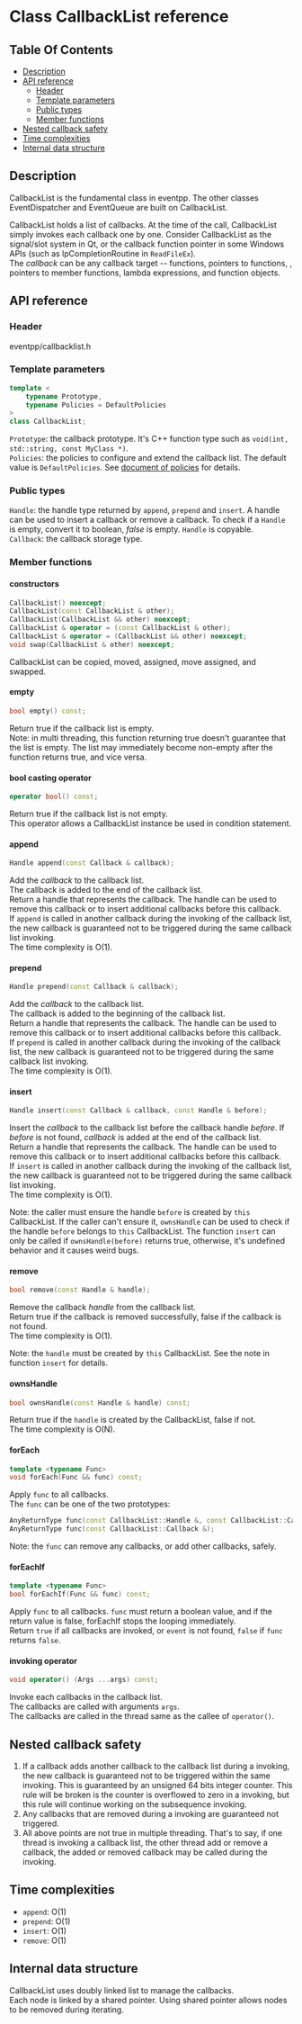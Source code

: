 # Class CallbackList reference

<!--begintoc-->
## Table Of Contents

* [Description](#a2_1)
* [API reference](#a2_2)
  * [Header](#a3_1)
  * [Template parameters](#a3_2)
  * [Public types](#a3_3)
  * [Member functions](#a3_4)
* [Nested callback safety](#a2_3)
* [Time complexities](#a2_4)
* [Internal data structure](#a2_5)
<!--endtoc-->

<a id="a2_1"></a>
## Description

CallbackList is the fundamental class in eventpp. The other classes EventDispatcher and EventQueue are built on CallbackList.  

CallbackList holds a list of callbacks. At the time of the call, CallbackList simply invokes each callback one by one. Consider CallbackList as the signal/slot system in Qt, or the callback function pointer in some Windows APIs (such as lpCompletionRoutine in `ReadFileEx`).  
The *callback* can be any callback target -- functions, pointers to functions, , pointers to member functions, lambda expressions, and function objects.  

<a id="a2_2"></a>
## API reference

<a id="a3_1"></a>
### Header

eventpp/callbacklist.h

<a id="a3_2"></a>
### Template parameters

```c++
template <
    typename Prototype,
    typename Policies = DefaultPolicies
>
class CallbackList;
```
`Prototype`:  the callback prototype. It's C++ function type such as `void(int, std::string, const MyClass *)`.  
`Policies`: the policies to configure and extend the callback list. The default value is `DefaultPolicies`. See [document of policies](policies.md) for details.  

<a id="a3_3"></a>
### Public types

`Handle`: the handle type returned by `append`, `prepend` and `insert`. A handle can be used to insert a callback or remove a callback. To check if a `Handle` is empty, convert it to boolean, *false* is empty. `Handle` is copyable.  
`Callback`: the callback storage type.

<a id="a3_4"></a>
### Member functions

#### constructors

```c++
CallbackList() noexcept;
CallbackList(const CallbackList & other);
CallbackList(CallbackList && other) noexcept;
CallbackList & operator = (const CallbackList & other);
CallbackList & operator = (CallbackList && other) noexcept;
void swap(CallbackList & other) noexcept;
```

CallbackList can be copied, moved, assigned, move assigned, and swapped.

#### empty

```c++
bool empty() const;
```
Return true if the callback list is empty.  
Note: in multi threading, this function returning true doesn't guarantee that the list is empty. The list may immediately become non-empty after the function returns true, and vice versa.

#### bool casting operator

```c++
operator bool() const;
```
Return true if the callback list is not empty.  
This operator allows a CallbackList instance be used in condition statement.

#### append

```c++
Handle append(const Callback & callback);
```  
Add the *callback* to the callback list.  
The callback is added to the end of the callback list.  
Return a handle that represents the callback. The handle can be used to remove this callback or to insert additional callbacks before this callback.  
If `append` is called in another callback during the invoking of the callback list, the new callback is guaranteed not to be triggered during the same callback list invoking.  
The time complexity is O(1).

#### prepend

```c++
Handle prepend(const Callback & callback);
```  
Add the *callback* to the callback list.  
The callback is added to the beginning of the callback list.  
Return a handle that represents the callback. The handle can be used to remove this callback or to insert additional callbacks before this callback.  
If `prepend` is called in another callback during the invoking of the callback list, the new callback is guaranteed not to be triggered during the same callback list invoking.  
The time complexity is O(1).

#### insert

```c++
Handle insert(const Callback & callback, const Handle & before);
```  
Insert the *callback* to the callback list before the callback handle *before*. If *before* is not found, *callback* is added at the end of the callback list.  
Return a handle that represents the callback. The handle can be used to remove this callback or to insert additional callbacks before this callback.  
If `insert` is called in another callback during the invoking of the callback list, the new callback is guaranteed not to be triggered during the same callback list invoking.  
The time complexity is O(1).  

Note: the caller must ensure the handle `before` is created by `this` CallbackList. If the caller can't ensure it, `ownsHandle` can be used
to check if the handle `before` belongs to `this` CallbackList. The function `insert` can only be called if `ownsHandle(before)` returns true,
otherwise, it's undefined behavior and it causes weird bugs.  

#### remove
```c++
bool remove(const Handle & handle);
```  
Remove the callback *handle* from the callback list.  
Return true if the callback is removed successfully, false if the callback is not found.  
The time complexity is O(1).  

Note: the `handle` must be created by `this` CallbackList. See the note in function `insert` for details.

#### ownsHandle
```c++
bool ownsHandle(const Handle & handle) const;
```  
Return true if the `handle` is created by the CallbackList, false if not.  
The time complexity is O(N).  

#### forEach

```c++
template <typename Func>  
void forEach(Func && func) const;
```  
Apply `func` to all callbacks.  
The `func` can be one of the two prototypes:  
```c++
AnyReturnType func(const CallbackList::Handle &, const CallbackList::Callback &);
AnyReturnType func(const CallbackList::Callback &);
```
Note: the `func` can remove any callbacks, or add other callbacks, safely.

#### forEachIf

```c++
template <typename Func>  
bool forEachIf(Func && func) const;
```  
Apply `func` to all callbacks. `func` must return a boolean value, and if the return value is false, forEachIf stops the looping immediately.  
Return `true` if all callbacks are invoked, or `event` is not found, `false` if `func` returns `false`.

#### invoking operator

```c++
void operator() (Args ...args) const;
```  
Invoke each callbacks in the callback list.  
The callbacks are called with arguments `args`.  
The callbacks are called in the thread same as the callee of `operator()`.

<a id="a2_3"></a>
## Nested callback safety
1. If a callback adds another callback to the callback list during a invoking, the new callback is guaranteed not to be triggered within the same invoking. This is guaranteed by an unsigned 64 bits integer counter. This rule will be broken is the counter is overflowed to zero in a invoking, but this rule will continue working on the subsequence invoking.  
2. Any callbacks that are removed during a invoking are guaranteed not triggered.  
3. All above points are not true in multiple threading. That's to say, if one thread is invoking a callback list, the other thread add or remove a callback, the added or removed callback may be called during the invoking.


<a id="a2_4"></a>
## Time complexities
- `append`: O(1)
- `prepend`: O(1)
- `insert`: O(1)
- `remove`: O(1)

<a id="a2_5"></a>
## Internal data structure

CallbackList uses doubly linked list to manage the callbacks.  
Each node is linked by a shared pointer. Using shared pointer allows nodes to be removed during iterating.  
